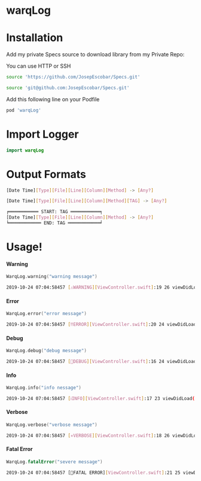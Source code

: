 #  warqLog


# Installation

Add my private Specs source to download library from my Private Repo:

You can use HTTP or SSH
```sh
source 'https://github.com/JosepEscobar/Specs.git'
```

```sh
source 'git@github.com:JosepEscobar/Specs.git'
```
Add this following line on your Podfile
```sh
pod 'warqLog'
```

# Import Logger
```swift
import warqLog
```

# Output Formats
```sh
[Date Time][Type][File][Line][Column][Method] -> [Any?]

[Date Time][Type][File][Line][Column][Method][TAG] -> [Any?]

╒═══════════ START: TAG ═══════════╕
[Date Time][Type][File][Line][Column][Method] -> [Any?]
╘════════════ END: TAG ════════════╛
```

# Usage!
#### Warning
```swift
WarqLog.warning("warning message")
```
```sh
2019-10-24 07:04:58457 [⚠️WARNING][ViewController.swift]:19 26 viewDidLoad() -> warning message
```

#### Error
```swift
WarqLog.error("error message")
```
```sh
2019-10-24 07:04:58457 [‼️ERROR][ViewController.swift]:20 24 viewDidLoad() -> error message
```

#### Debug
```swift
WarqLog.debug("debug message")
```
```sh
2019-10-24 07:04:58457 [🔵DEBUG][ViewController.swift]:16 24 viewDidLoad() -> debug message
```

#### Info
```swift
WarqLog.info("info nessage")
```
```sh
2019-10-24 07:04:58457 [ℹ️INFO][ViewController.swift]:17 23 viewDidLoad() -> info nessage
```

#### Verbose
```swift
WarqLog.verbose("verbose message")
````
```sh
2019-10-24 07:04:58457 [✳️VERBOSE][ViewController.swift]:18 26 viewDidLoad() -> verbose message
```

#### Fatal Error
```swift
WarqLog.fatalError("severe message")
```
```sh
2019-10-24 07:04:58457 [🛑FATAL ERROR][ViewController.swift]:21 25 viewDidLoad() -> severe message
```

